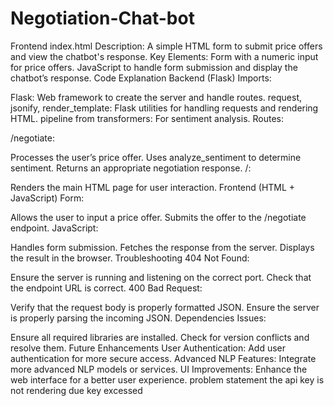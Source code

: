 # Negotiation-Chat-bot
Frontend
index.html
Description: A simple HTML form to submit price offers and view the chatbot's response.
Key Elements:
Form with a numeric input for price offers.
JavaScript to handle form submission and display the chatbot’s response.
Code Explanation
Backend (Flask)
Imports:

Flask: Web framework to create the server and handle routes.
request, jsonify, render_template: Flask utilities for handling requests and rendering HTML.
pipeline from transformers: For sentiment analysis.
Routes:

/negotiate:

Processes the user’s price offer.
Uses analyze_sentiment to determine sentiment.
Returns an appropriate negotiation response.
/:

Renders the main HTML page for user interaction.
Frontend (HTML + JavaScript)
Form:

Allows the user to input a price offer.
Submits the offer to the /negotiate endpoint.
JavaScript:

Handles form submission.
Fetches the response from the server.
Displays the result in the browser.
Troubleshooting
404 Not Found:

Ensure the server is running and listening on the correct port.
Check that the endpoint URL is correct.
400 Bad Request:

Verify that the request body is properly formatted JSON.
Ensure the server is properly parsing the incoming JSON.
Dependencies Issues:

Ensure all required libraries are installed.
Check for version conflicts and resolve them.
Future Enhancements
User Authentication: Add user authentication for more secure access.
Advanced NLP Features: Integrate more advanced NLP models or services.
UI Improvements: Enhance the web interface for a better user experience.
problem statement 
the api key is not rendering due key excessed 

